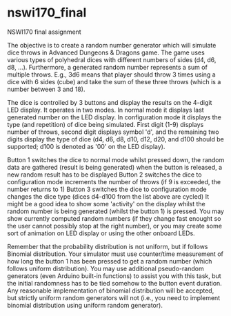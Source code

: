 # nswi170_final
NSWI170 final assignment

The objective is to create a random number generator which will simulate dice throws in Advanced Dungeons & Dragons game. The game uses various types of polyhedral dices with different numbers of sides (d4, d6, d8, ...). Furthermore, a generated random number represents a sum of multiple throws. E.g., 3d6 means that player should throw 3 times using a dice with 6 sides (cube) and take the sum of these three throws (which is a number between 3 and 18).

The dice is controlled by 3 buttons and display the results on the 4-digit LED display. It operates in two modes. In normal mode it displays last generated number on the LED display. In configuration mode it displays the type (and repetition) of dice being simulated. First digit (1-9) displays number of throws, second digit displays symbol 'd', and the remaining two digits display the type of dice (d4, d6, d8, d10, d12, d20, and d100 should be supported; d100 is denoted as '00' on the LED display).

Button 1
switches the dice to normal mode
whilst pressed down, the random data are gathered (result is being generated)
when the button is released, a new random result has to be displayed
Button 2
switches the dice to configuration mode
increments the number of throws (if 9 is exceeded, the number returns to 1)
Button 3
switches the dice to configuration mode
changes the dice type (dices d4-d100 from the list above are cycled)
It might be a good idea to show some 'activity' on the display whilst the random number is being generated (whilst the button 1) is pressed. You may show currently computed random numbers (if they change fast enought so the user cannot possibly stop at the right number), or you may create some sort of animation on LED display or using the other onboard LEDs.

Remember that the probability distribution is not uniform, but if follows Binomial distribution. Your simulator must use counter/time measurement of how long the button 1 has been pressed to get a random number (which follows uniform distribution). You may use additional pseudo-random generators (even Arduino built-in functions) to assist you with this task, but the initial randomness has to be tied somehow to the button event duration. Any reasonable implementation of binomial distribution will be accepted, but strictly uniform random generators will not (i.e., you need to implement binomial distribution using uniform random generator).
